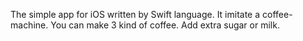 The simple app for iOS written by Swift language. 
It imitate a coffee-machine. 
You can make 3 kind of coffee.
Add extra sugar or milk.
